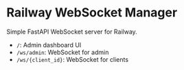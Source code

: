 # Railway WebSocket Manager

Simple FastAPI WebSocket server for Railway.

- `/`: Admin dashboard UI
- `/ws/admin`: WebSocket for admin
- `/ws/{client_id}`: WebSocket for clients
